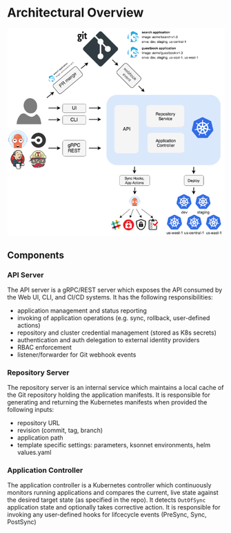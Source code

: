 
# Architectural Overview

![Argo CD Architecture](../assets/argocd_architecture.png)

## Components

### API Server
The API server is a gRPC/REST server which exposes the API consumed by the Web UI, CLI, and CI/CD 
systems. It has the following responsibilities:

* application management and status reporting
* invoking of application operations (e.g. sync, rollback, user-defined actions)
* repository and cluster credential management (stored as K8s secrets)
* authentication and auth delegation to external identity providers
* RBAC enforcement
* listener/forwarder for Git webhook events

### Repository Server
The repository server is an internal service which maintains a local cache of the Git repository
holding the application manifests. It is responsible for generating and returning the Kubernetes
manifests when provided the following inputs:

* repository URL
* revision (commit, tag, branch)
* application path
* template specific settings: parameters, ksonnet environments, helm values.yaml

### Application Controller
The application controller is a Kubernetes controller which continuously monitors running
applications and compares the current, live state against the desired target state (as specified in
the repo). It detects `OutOfSync` application state and optionally takes corrective action. It
is responsible for invoking any user-defined hooks for lifcecycle events (PreSync, Sync, PostSync)

